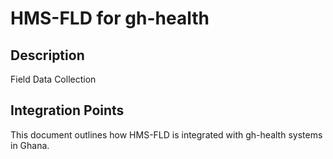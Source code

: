 # HMS-FLD for gh-health

## Description

Field Data Collection

## Integration Points

This document outlines how HMS-FLD is integrated with gh-health systems in Ghana.
